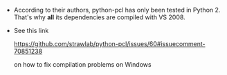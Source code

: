 * According to their authors, python-pcl has only been tested in Python 2.
  That's why **all** its dependencies are compiled with VS 2008.

* See this link

  https://github.com/strawlab/python-pcl/issues/60#issuecomment-70851238

  on how to fix compilation problems on Windows

